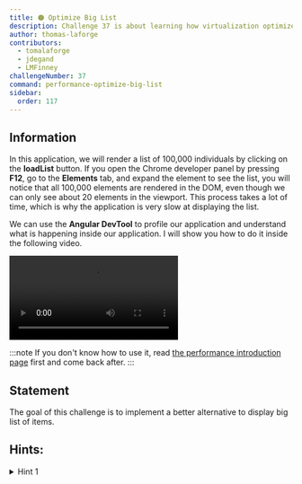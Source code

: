 ```yaml
---
title: 🟠 Optimize Big List
description: Challenge 37 is about learning how virtualization optimize big list rendering
author: thomas-laforge
contributors:
  - tomalaforge
  - jdegand
  - LMFinney
challengeNumber: 37
command: performance-optimize-big-list
sidebar:
  order: 117
---
```


## Information

In this application, we will render a list of 100,000 individuals by clicking on the **loadList** button. If you open the Chrome developer panel by pressing **F12**, go to the <b>Elements</b> tab, and expand the element to see the list, you will notice that all 100,000 elements are rendered in the DOM, even though we can only see about 20 elements in the viewport. This process takes a lot of time, which is why the application is very slow at displaying the list.

We can use the <b>Angular DevTool</b> to profile our application and understand what is happening inside our application. I will show you how to do it inside the following video.

<video controls src="https://github.com/tomalaforge/angular-challenges/assets/30832608/713403fa-2eda-49d5-a7c9-acdef8aacd34">
</video>

:::note
If you don't know how to use it, read [the performance introduction page](/challenges/performance/) first and come back after.
:::

## Statement

The goal of this challenge is to implement a better alternative to display big list of items.

## Hints:

<details>
  <summary>Hint 1</summary>

If you're unsure where to begin, I recommend reading the [Angular CDK virtualization documentation](https://material.angular.io/cdk/scrolling/overview).

</details>
